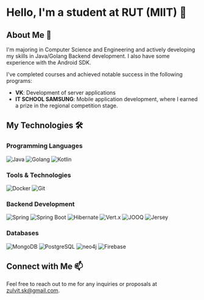 # Hello, I'm a student at RUT (MIIT) 👋

## About Me 🚀
I'm majoring in Computer Science and Engineering and actively developing my skills in Java/Golang Backend development. I also have some experience with the Android SDK.

I've completed courses and achieved notable success in the following programs:
- **VK**: Development of server applications
- **IT SCHOOL SAMSUNG**: Mobile application development, where I earned a prize in the regional competition stage.

## My Technologies 🛠️

### Programming Languages
![Java](https://img.shields.io/badge/Java-ED8B00?style=for-the-badge&logo=java&logoColor=white)
![Golang](https://img.shields.io/badge/Golang-00ADD8?style=for-the-badge&logo=go&logoColor=white)
![Kotlin](https://img.shields.io/badge/Kotlin-7F52FF?style=for-the-badge&logo=kotlin&logoColor=white)

### Tools & Technologies
![Docker](https://img.shields.io/badge/Docker-2496ED?style=for-the-badge&logo=docker&logoColor=white)
![Git](https://img.shields.io/badge/Git-F05032?style=for-the-badge&logo=git&logoColor=white)

### Backend Development
![Spring](https://img.shields.io/badge/Spring-6DB33F?style=for-the-badge&logo=spring&logoColor=white)
![Spring Boot](https://img.shields.io/badge/Spring_Boot-6DB33F?style=for-the-badge&logo=springboot&logoColor=white)
![Hibernate](https://img.shields.io/badge/Hibernate-59666C?style=for-the-badge&logo=hibernate&logoColor=white)
![Vert.x](https://img.shields.io/badge/Vert.x-DA5B0B?style=for-the-badge&logo=eclipsevert.x&logoColor=white)
![JOOQ](https://img.shields.io/badge/JOOQ-F68712?style=for-the-badge&logo=jooq&logoColor=white)
![Jersey](https://img.shields.io/badge/Jersey-5A5A5A?style=for-the-badge&logo=jersey&logoColor=white)

### Databases
![MongoDB](https://img.shields.io/badge/MongoDB-47A248?style=for-the-badge&logo=mongodb&logoColor=white)
![PostgreSQL](https://img.shields.io/badge/PostgreSQL-4169E1?style=for-the-badge&logo=postgresql&logoColor=white)
![neo4j](https://img.shields.io/badge/neo4j-008CC1?style=for-the-badge&logo=neo4j&logoColor=white)
![Firebase](https://img.shields.io/badge/Firebase-FFCA28?style=for-the-badge&logo=firebase&logoColor=white)

## Connect with Me 📫
Feel free to reach out to me for any inquiries or proposals at zulvit.sk@gmail.com.
